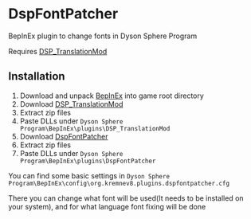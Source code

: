 # DspFontPatcher
BepInEx plugin to change fonts in Dyson Sphere Program

Requires [DSP_TranslationMod](https://github.com/Muchaszewski/DSP_TranslationMod) 

## Installation
1. Download and unpack [BepInEx](https://github.com/BepInEx/BepInEx/releases) into game root directory
2. Download [DSP_TranslationMod](https://github.com/Muchaszewski/DSP_TranslationMod/releases)
3. Extract zip files
4. Paste DLLs under `Dyson Sphere Program\BepInEx\plugins\DSP_TranslationMod`
5. Download [DspFontPatcher](https://github.com/kremnev8/DspFontPatcher/releases)
6. Extract zip files
7. Paste DLLs under `Dyson Sphere Program\BepInEx\plugins\DspFontPatcher`

You can find some basic settings in `Dyson Sphere Program\BepInEx\config\org.kremnev8.plugins.dspfontpatcher.cfg`

There you can change what font will be used(It needs to be installed on your system), and for what language font fixing will be done
